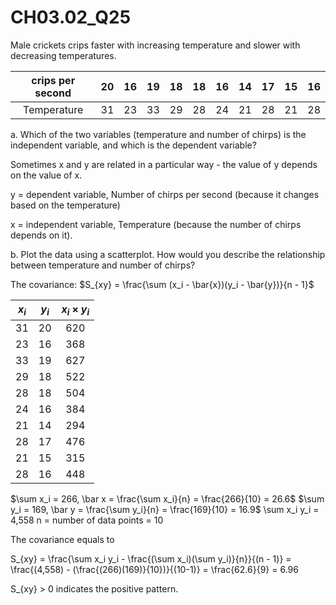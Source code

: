 # CH03.02_Q25 #

Male crickets crips  faster with increasing temperature and slower with decreasing temperatures.

| crips per second | 20 | 16 | 19 | 18 | 18 | 16 | 14 | 17 | 15 | 16 |
|:----------------:|:--:|:--:|:--:|:--:|:--:|:--:|:--:|:--:|:--:|:--:|
| Temperature      | 31 | 23 | 33 | 29 | 28 | 24 | 21 | 28 | 21 | 28 |

a. Which of the two variables (temperature and number of chirps) is the independent variable, and which is the dependent variable?

Sometimes x and y are related in a particular way - the value of y depends on the value of x.

y = dependent variable, Number of chirps per second (because it changes based on the temperature)

x = independent variable, Temperature (because the number of chirps depends on it).


b. Plot the data using a scatterplot. How would you describe the relationship between temperature and number of chirps?

The covariance: $S_{xy} = \frac{\sum (x_i - \bar{x})(y_i - \bar{y})}{n - 1}$

| $x_i$ | $y_i$ | $x_i \times y_i$ |
|:-----:|:-----:|:--------------:|
| 31    | 20    | 620            |
| 23    | 16    | 368            |
| 33    | 19    | 627            |
| 29    | 18    | 522            |
| 28    | 18    | 504            |
| 24    | 16    | 384            |
| 21    | 14    | 294            |
| 28    | 17    | 476            |
| 21    | 15    | 315            |
| 28    | 16    | 448            |

$\sum x_i = 266, \bar x = \frac{\sum x_i}{n} = \frac{266}{10} = 26.6$
$\sum y_i = 169, \bar y = \frac{\sum y_i}{n} = \frac{169}{10} = 16.9$
\sum x_i y_i = 4,558
n = number of data points = 10

The covariance equals to 

S_{xy} = \frac{\sum x_i y_i - \frac{(\sum x_i)(\sum y_i)}{n}}{(n - 1)} = \frac{(4,558) - (\frac{(266)(169)}{10})}{(10-1)} = \frac{62.6}{9} = 6.96

S_{xy} > 0 indicates the positive pattern.


